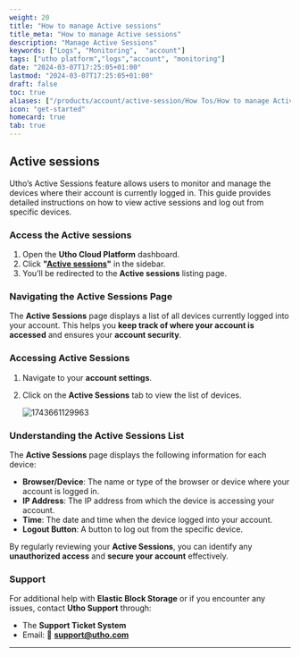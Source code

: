```yaml
---
weight: 20
title: "How to manage Active sessions"
title_meta: "How to manage Active sessions"
description: "Manage Active Sessions"
keywords: ["Logs", "Monitoring",  "account"]
tags: ["utho platform","logs","account", "monitoring"]
date: "2024-03-07T17:25:05+01:00"
lastmod: "2024-03-07T17:25:05+01:00"
draft: false
toc: true
aliases: ["/products/account/active-session/How Tos/How to manage Active sessions"]
icon: "get-started"
homecard: true
tab: true
---
```

## Active sessions

Utho’s Active Sessions feature allows users to monitor and manage the devices where their account is currently logged in. This guide provides detailed instructions on how to view active sessions and log out from specific devices.


### **Access the Active sessions**

1. Open the **Utho Cloud Platform** dashboard.
2. Click **"[Active sessions](https://console.utho.com/active-session)"** in the sidebar.
3. You’ll be redirected to the **Active sessions** listing page.

### Navigating the Active Sessions Page

The **Active Sessions** page displays a list of all devices currently logged into your account. This helps you **keep track of where your account is accessed** and ensures your **account security**.

### **Accessing Active Sessions**

1. Navigate to your **account settings**.
2. Click on the **Active Sessions** tab to view the list of devices.

   ![1743661129963](image/index/1743661129963.png)

### **Understanding the Active Sessions List**

The **Active Sessions** page displays the following information for each device:

- **Browser/Device**: The name or type of the browser or device where your account is logged in.
- **IP Address**: The IP address from which the device is accessing your account.
- **Time**: The date and time when the device logged into your account.
- **Logout Button**: A button to log out from the specific device.

By regularly reviewing your **Active Sessions**, you can identify any **unauthorized access** and **secure your account** effectively.

### Support

For additional help with **Elastic Block Storage** or if you encounter any issues, contact **Utho Support** through:

- The **Support Ticket System**
- Email: 📩 **[support@utho.com](support@utho.com)**

---
